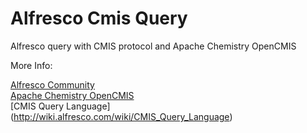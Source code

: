 Alfresco Cmis Query
===================

Alfresco query with CMIS protocol and Apache Chemistry OpenCMIS

More Info:

  [Alfresco Community](http://www.alfresco.com/es/descargue-e-instale-alfresco-community) <br/>
  [Apache Chemistry OpenCMIS](http://chemistry.apache.org/java/opencmis.html) <br/>
  [CMIS Query Language] (http://wiki.alfresco.com/wiki/CMIS_Query_Language)   <br/>
